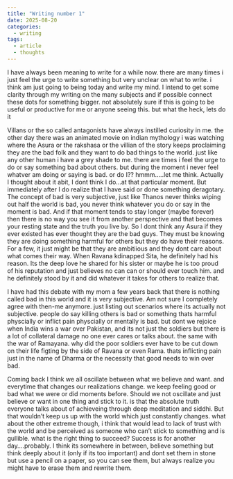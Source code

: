 ```yaml
---
title: "Writing number 1"
date: 2025-08-20
categories:
  - writing
tags:
  - article
  - thoughts
---
```


<!-- Paste your article content below this line -->



I have always been meaning to write for a while now. there are many times i just feel the urge to write something but very unclear on what to write. i think am just going to being today and write my mind. I intend to get some clarity through my writing on the many subjects and if possible connect these dots for something bigger. not absolutely sure if this is going to be useful or productive for me or anyone seeing this. but what the heck, lets do it


Villans or the so called antagonists have always instilled curiosity in me. the other day there was an animated movie on indian mythology i was watching where the Asura or the rakshasa or the villian of the story keeps proclaiming they are the bad folk and they want to do bad things to the world. just like any other human i have a grey shade to me. there are times i feel the urge to do or say something bad about others. but during the moment i never feel whatver am doing or saying is bad. or do I?? hmmm…..let me think. Actually I thought about it abit, I dont think I do…at that particular moment. But immediately after I do realize that I have said or done something deragotary. The concept of bad is very subjective, just like Thanos never thinks wiping out half the world is bad, you never think whatever you do or say in the moment is bad. And if that moment tends to stay longer (maybe forever) then there is no way you see it from another perspective and that becomes your resting state and the truth you live by. So I dont think any Asura if they ever existed has ever thought they are the bad guys. They must be knowing they are doing something harmful for others but they do have their reasons. For a few, it just might be that they are ambitiious and they dont care about what comes their way. When Ravana kdinapped Sita, he definitely had his reason. Its the deep love he shared for his sister or maybe he is too proud of his reputation and just believes no can can or should ever touch him. and he definitely stood by it and did whatever it takes for others to realize that.

I have had this debate with my mom a few years back that there is nothing called bad in this world and it is very subjective. Am not sure I completely agree with then-me anymore. just listing out scenarios where its actually not subjective. people do say killing others is bad or something thats harmful physcially or inflict pain physcially or mentally is bad. but dont we rejoice when India wins a war over Pakistan, and its not just the soldiers but there is a lot of collateral damage no one ever cares or talks about. the same with the war of Ramayana. why did the poor soldiers ever have to be cut down on their life figting by the side of Ravana or even Rama. thats inflicting pain just in the name of Dharma or the necessity that good needs to win over bad.

Coming back I think we all oscillate between what we believe and want. and everytime that changes our realizations change. we keep feeling good or bad what we were or did moments before. Should we not oscillate and just believe or want in one thing and stick to it. is that the absolute truth everyone talks about of achieveing through deep meditation and siddhi. But that wouldn’t keep us up with the world which just constantly changes. what about the other extreme though, i think that would lead to lack of trust with the world and be perceived as someone who can’t stick to something and is gullible.  what is the right thing to succeed? Success is for another day….probably. I think its somewhere in between, believe something but think deeply about it (only if its too important) and dont set them in stone but use a pencil on a paper, so you can see them, but always realize you might have to erase them and rewrite them.
